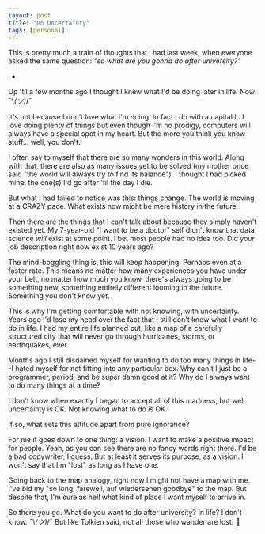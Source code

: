 ```yaml
---
layout: post
title: "On Uncertainty"
tags: [personal]
---
```


This is pretty much a train of thoughts that I had last week, when everyone asked the same question: *"so what are you gonna do after university?"*

-

Up 'til a few months ago I thought I knew what I'd be doing later in life. Now: ¯\\_(ツ)_/¯

It's not because I don't love what I'm doing. In fact I do with a capital L. I love doing plenty of things but even though I'm no prodigy, computers will always have a special spot in my heart. But the more you think you know stuff... well, you don't.

I often say to myself that there are so many wonders in this world. Along with that, there are also as many issues yet to be solved (my mother once said "the world will always try to find its balance"). I thought I had picked mine, the one(s) I'd go after 'til the day I die.

But what I had failed to notice was this: things change. The world is moving at a CRAZY pace. What exists now might be mere history in the future.

Then there are the things that I can't talk about because they simply haven't existed yet. My 7-year-old "I want to be a doctor" self didn't know that data science *will* exist at some point. I bet most people had no idea too. Did your job description right now exist 10 years ago?

The mind-boggling thing is, this will keep happening. Perhaps even at a faster rate. This means no matter how many experiences you have under your belt, no matter how much you know, there's always going to be something new, something entirely different looming in the future. Something you don't know yet.

This is why I'm getting comfortable with not knowing, with uncertainty. Years ago I'd lose my head over the fact that I still don't know what I want to do in life. I had my entire life planned out, like a map of a carefully structured city that will never go through hurricanes, storms, or earthquakes, ever.

Months ago I still disdained myself for wanting to do too many things in life--I hated myself for not fitting into any particular box. Why can't I just be a programmer, period, and be super damn good at it? Why do I always want to do many things at a time?

I don't know when exactly I began to accept all of this madness, but well: uncertainty is OK. Not knowing what to do is OK.

If so, what sets this attitude apart from pure ignorance?

For me it goes down to one thing: a vision. I want to make a positive impact for people. Yeah, as you can see there are no fancy words right there. I'd be a bad copywriter, I guess. But at least it serves its purpose, as a vision. I won't say that I'm "lost" as long as I have one. 

Going back to the map analogy, right now I might not have a map with me. I've bid my "so long, farewell, auf wiedersehen goodbye" to the map. But despite that, I'm sure as hell what kind of place I want myself to arrive in. 

So there you go. What do you want to do after university? In life? I don't know. ¯\\_(ツ)_/¯ But like Tolkien said, not all those who wander are lost. 🎉
